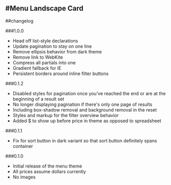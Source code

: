 #Menu Landscape Card
---
##changelog

###1.0.0

* Head off list-style declarations
* Update pagination to stay on one line
* Remove ellipsis behavior from dark theme
* Remove link to WebKite
* Compress all partials into one
* Gradient fallback for IE
* Persistent borders around inline filter buttons

###0.1.2

* Disabled styles for pagination once you've reached the end or are at the beginning of a result set
* No longer displaying pagination if there's only one page of results
* Including box-shadow removal and background removal in the reset
* Styles and markup for the filter overview behavior
* Added $ to show up before price in theme as opposed to spreadsheet

###0.1.1

* Fix for sort button in dark variant so that sort button definitely spans container

###0.1.0

* Initial release of the menu theme
* All prices assume dollars currently
* No images